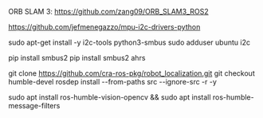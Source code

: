 ORB SLAM 3: https://github.com/zang09/ORB_SLAM3_ROS2

https://github.com/jefmenegazzo/mpu-i2c-drivers-python

sudo apt-get install -y i2c-tools python3-smbus
sudo adduser ubuntu i2c

   pip install smbus2
pip install smbus2 ahrs

git clone https://github.com/cra-ros-pkg/robot_localization.git
git checkout humble-devel
rosdep install --from-paths src --ignore-src -r -y

sudo apt install ros-humble-vision-opencv && sudo apt install ros-humble-message-filters